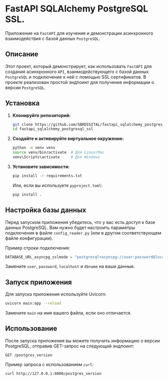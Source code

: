 # FastAPI SQLAlchemy PostgreSQL SSL.

Приложение на `FastAPI` для изучения и демонстрации асинхронного взаимодействия с базой данных `PostgreSQL`.

## Описание
Этот проект, который демонстрирует, как использовать `FastAPI` для создания асинхронного `API`, взаимодействующего с базой данных `PostgreSQL` и подключение к ней с помощью SSL сертификатов. В проекте реализован простой эндпоинт для получения информации о версии `PostgreSQL`.

## Установка

1. **Клонируйте репозиторий:**
   ```bash
   git clone https://github.com/SBRDIGITAL/fastapi_sqlalchemy_postgresql_ssl.git
   cd fastapi_sqlalchemy_postgresql_ssl
   ```

2. **Создайте и активируйте виртуальное окружение:**
   ```bash
   python -m venv venv
   source venv/bin/activate  # Для Linux/Mac
   venv\Scripts\activate     # Для Windows
   ```

3. **Установите зависимости:**
   ```bash
   pip install -r requirements.txt
   ```

   Или, если вы используете `pyproject.toml`:
   ```bash
   pip install .
   ```

## Настройка базы данных
Перед запуском приложения убедитесь, что у вас есть доступ к базе данных PostgreSQL. Вам нужно будет настроить параметры подключения в файле `config_reader.py` (или в другом соответствующем файле конфигурации).

Пример строки подключения:
```python
DATABASE_URL_asyncpg_sslmode = "postgresql+asyncpg://user:password@localhost/dbname"
```
Замените `user`, `password`, `localhost` и `dbname` на ваши данные.

## Запуск приложения
Для запуска приложения используйте Uvicorn:
```bash
uvicorn main:app --reload
```
Замените `main` на имя вашего файла, если оно отличается.

## Использование
После запуска приложения вы можете получить информацию о версии PostgreSQL, отправив GET-запрос на следующий эндпоинт:
```
GET /postgres_version
```

Пример запроса с использованием `curl`:
```bash
curl http://127.0.0.1:8000/postgres_version
```